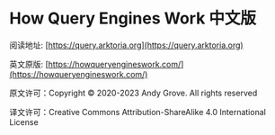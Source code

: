 # How Query Engines Work 中文版

阅读地址: [https://query.arktoria.org](https://query.arktoria.org)

英文原版: [https://howqueryengineswork.com/](https://howqueryengineswork.com/)

原文许可：Copyright © 2020-2023 Andy Grove. All rights reserved

译文许可：Creative Commons Attribution-ShareAlike 4.0 International License